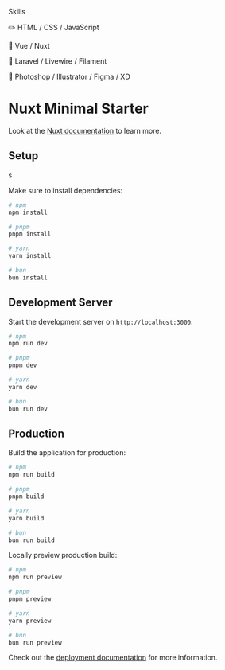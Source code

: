 
Skills

✏️ HTML / CSS / JavaScript

🥷 Vue / Nuxt

💯 Laravel / Livewire / Filament

🎨 Photoshop / Illustrator / Figma / XD



# Nuxt Minimal Starter

Look at the [Nuxt documentation](https://nuxt.com/docs/getting-started/introduction) to learn more.

## Setup

s

Make sure to install dependencies:

```bash
# npm
npm install

# pnpm
pnpm install

# yarn
yarn install

# bun
bun install
```

## Development Server

Start the development server on `http://localhost:3000`:

```bash
# npm
npm run dev

# pnpm
pnpm dev

# yarn
yarn dev

# bun
bun run dev
```

## Production

Build the application for production:

```bash
# npm
npm run build

# pnpm
pnpm build

# yarn
yarn build

# bun
bun run build
```

Locally preview production build:

```bash
# npm
npm run preview

# pnpm
pnpm preview

# yarn
yarn preview

# bun
bun run preview
```

Check out the [deployment documentation](https://nuxt.com/docs/getting-started/deployment) for more information.
